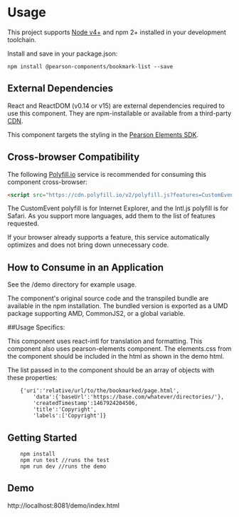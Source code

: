 # Usage

This project supports [Node v4+](https://nodejs.org) and npm 2+ installed in your development toolchain.

Install and save in your package.json:

    npm install @pearson-components/bookmark-list --save

## External Dependencies

React and ReactDOM (v0.14 or v15) are external dependencies required to use this component. They are npm-installable or 
available from a third-party [CDN](https://cdnjs.com/libraries/react/).

This component targets the styling in the [Pearson Elements SDK](https://www.npmjs.com/package/pearson-elements).

## Cross-browser Compatibility

The following [Polyfill.io](https://cdn.polyfill.io/v2/docs/examples) service is recommended for consuming this 
component cross-browser:

```html
<script src="https://cdn.polyfill.io/v2/polyfill.js?features=CustomEvent,Intl.~locale.en,Intl.~locale.fr"></script>
```

The CustomEvent polyfill is for Internet Explorer, and the Intl.js polyfill is for Safari. As you support more languages,
add them to the list of features requested.

If your browser already supports a feature, this service automatically optimizes and does not bring down unnecessary code.

## How to Consume in an Application

See the /demo directory for example usage.

The component's original source code and the transpiled bundle are available in the npm installation. The bundled version
 is exported as a UMD package supporting AMD, CommonJS2, or a global variable.

 ##Usage Specifics:

This component uses react-intl for translation and formatting.
This component also uses pearson-elements component. The elements.css from the component should be included in the html
as shown in the demo html.

The list passed in to the component should be an array of objects with these properties:

```
    {'uri':'relative/url/to/the/bookmarked/page.html',
        'data':{'baseUrl':'https://base.com/whatever/directories/'},
        'createdTimestamp':1467924204506,
        'title':'Copyright',
        'labels':['Copyright']}
```

## Getting Started

```
    npm install
    npm run test //runs the test
    npm run dev //runs the demo
```

## Demo

http://localhost:8081/demo/index.html

